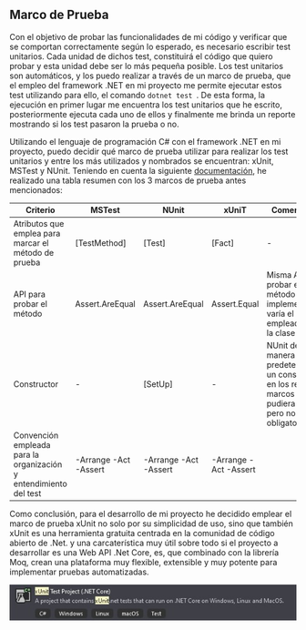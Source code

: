 ## Marco de Prueba

Con el objetivo de probar las funcionalidades de mi código y verificar que se comportan correctamente según lo esperado, es necesario escribir test unitarios. Cada unidad de dichos test, constituirá el código que quiero probar y esta unidad debe ser lo más pequeña posible. Los test unitarios son automáticos, y los puedo realizar a través de un marco de prueba, que el empleo del framework .NET en mi proyecto me permite ejecutar estos test utilizando para ello, el comando ```dotnet test ```. De esta forma, la ejecución en primer lugar me encuentra los test unitarios que he escrito, posteriormente ejecuta cada uno de ellos y finalmente me brinda un reporte mostrando si los test pasaron la prueba o no.

Utilizando el lenguaje de programación C# con el framework .NET en mi proyecto, puedo decidir qué marco de prueba utilizar para realizar los test unitarios y entre los más utilizados y nombrados se encuentran: xUnit, MSTest y NUnit. Teniendo en cuenta la siguiente [documentación](https://docs.microsoft.com/en-us/dotnet/core/testing/), he realizado una tabla resumen con los 3 marcos de prueba antes mencionados:

| Criterio | MSTest | NUnit |xUniT | Comentarios|
|----------|--------|-------|------|------------|
|Atributos que emplea para marcar el método de prueba|[TestMethod]|[Test]|[Fact]|-|
|API para probar el método |Assert.AreEqual|Assert.AreEqual|Assert.Equal|Misma API para probar el método implementado, varía el método empleado por la clase Assert.|
|Constructor|-|[SetUp]|-|NUnit define de manera predeterminada un constructor, en los restantes marcos los pudiera definir, pero no es obligatorio.|
|Convención empleada para la organización y entendimiento del test|-Arrange -Act -Assert|-Arrange -Act -Assert|-Arrange -Act -Assert| 

Como conclusión, para el desarrollo de mi proyecto he decidido emplear el marco de prueba xUnit no solo por su simplicidad de uso, sino que también xUnit es una herramienta gratuita centrada en la comunidad de código abierto de .Net. y una carcaterística muy útil sobre todo si el proyecto a desarrollar es una Web API .Net Core, es, que combinado con la librería Moq, crean una plataforma muy flexible, extensible y muy potente para implementar pruebas automatizadas.

![image](./img/xUnit.png)



